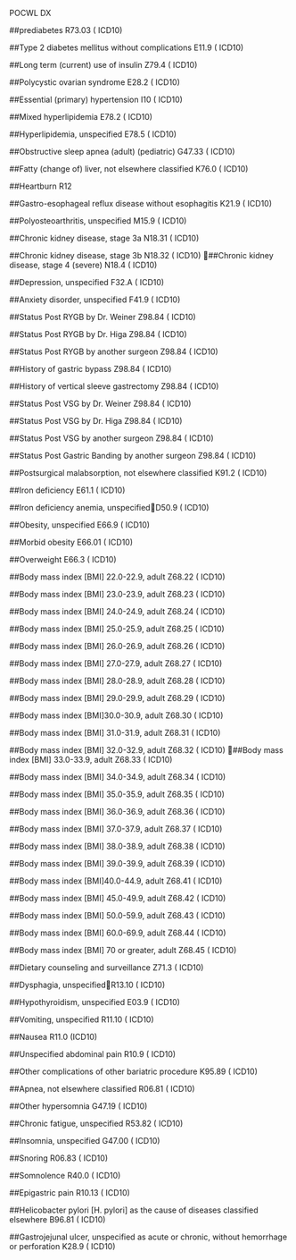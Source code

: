 POCWL DX

##prediabetes
R73.03 ( ICD10)

##Type 2 diabetes mellitus without complications
E11.9 ( ICD10)

##Long term (current) use of insulin
Z79.4 ( ICD10)

##Polycystic ovarian syndrome
E28.2 ( ICD10)

##Essential (primary) hypertension
I10 ( ICD10)

##Mixed hyperlipidemia
E78.2 ( ICD10)

##Hyperlipidemia, unspecified
E78.5 ( ICD10)

##Obstructive sleep apnea (adult) (pediatric)
G47.33 ( ICD10)

##Fatty (change of) liver, not elsewhere classified
K76.0 ( ICD10)

##Heartburn
R12

##Gastro-esophageal reflux disease without esophagitis
K21.9 ( ICD10)

##Polyosteoarthritis, unspecified
M15.9 ( ICD10)

##Chronic kidney disease, stage 3a
N18.31 ( ICD10)

##Chronic kidney disease, stage 3b
N18.32 ( ICD10)
##Chronic kidney disease, stage 4 (severe)
N18.4 ( ICD10)

##Depression, unspecified
F32.A ( ICD10)

##Anxiety disorder, unspecified
F41.9 ( ICD10)

##Status Post RYGB by Dr. Weiner
Z98.84 ( ICD10)

##Status Post RYGB by Dr. Higa
Z98.84 ( ICD10)

##Status Post RYGB by another surgeon
Z98.84 ( ICD10)

##History of gastric bypass
Z98.84 ( ICD10)

##History of vertical sleeve gastrectomy
Z98.84 ( ICD10)

##Status Post VSG by Dr. Weiner
Z98.84 ( ICD10)

##Status Post VSG by Dr. Higa
Z98.84 ( ICD10)

##Status Post VSG by another surgeon
Z98.84 ( ICD10)

##Status Post Gastric Banding by another surgeon
Z98.84 ( ICD10)

##Postsurgical malabsorption, not elsewhere classified
K91.2 ( ICD10)

##Iron deficiency
E61.1 ( ICD10)

##Iron deficiency anemia, unspecifiedD50.9 ( ICD10)

##Obesity, unspecified
E66.9 ( ICD10)

##Morbid obesity
E66.01 ( ICD10)

##Overweight
E66.3 ( ICD10)

##Body mass index [BMI] 22.0-22.9, adult
Z68.22 ( ICD10)

##Body mass index [BMI] 23.0-23.9, adult
Z68.23 ( ICD10)

##Body mass index [BMI] 24.0-24.9, adult
Z68.24 ( ICD10)

##Body mass index [BMI] 25.0-25.9, adult
Z68.25 ( ICD10)

##Body mass index [BMI] 26.0-26.9, adult
Z68.26 ( ICD10)

##Body mass index [BMI] 27.0-27.9, adult
Z68.27 ( ICD10)

##Body mass index [BMI] 28.0-28.9, adult
Z68.28 ( ICD10)

##Body mass index [BMI] 29.0-29.9, adult
Z68.29 ( ICD10)

##Body mass index [BMI]30.0-30.9, adult
Z68.30 ( ICD10)

##Body mass index [BMI] 31.0-31.9, adult
Z68.31 ( ICD10)

##Body mass index [BMI] 32.0-32.9, adult
Z68.32 ( ICD10)
##Body mass index [BMI] 33.0-33.9, adult
Z68.33 ( ICD10)

##Body mass index [BMI] 34.0-34.9, adult
Z68.34 ( ICD10)

##Body mass index [BMI] 35.0-35.9, adult
Z68.35 ( ICD10)

##Body mass index [BMI] 36.0-36.9, adult
Z68.36 ( ICD10)

##Body mass index [BMI] 37.0-37.9, adult
Z68.37 ( ICD10)

##Body mass index [BMI] 38.0-38.9, adult
Z68.38 ( ICD10)

##Body mass index [BMI] 39.0-39.9, adult
Z68.39 ( ICD10)

##Body mass index [BMI]40.0-44.9, adult
Z68.41 ( ICD10)

##Body mass index [BMI] 45.0-49.9, adult
Z68.42 ( ICD10)

##Body mass index [BMI] 50.0-59.9, adult
Z68.43 ( ICD10)

##Body mass index [BMI] 60.0-69.9, adult
Z68.44 ( ICD10)

##Body mass index [BMI] 70 or greater, adult
Z68.45 ( ICD10)

##Dietary counseling and surveillance
Z71.3 ( ICD10)

##Dysphagia, unspecifiedR13.10 ( ICD10)

##Hypothyroidism, unspecified
E03.9 ( ICD10)

##Vomiting, unspecified
R11.10 ( ICD10)

##Nausea
R11.0 (ICD10)

##Unspecified abdominal pain
R10.9 ( ICD10)

##Other complications of other bariatric procedure
K95.89 ( ICD10)

##Apnea, not elsewhere classified
R06.81 ( ICD10)

##Other hypersomnia
G47.19 ( ICD10)

##Chronic fatigue, unspecified
R53.82 ( ICD10)

##Insomnia, unspecified
G47.00 ( ICD10)

##Snoring
R06.83 ( ICD10)

##Somnolence
R40.0 ( ICD10)

##Epigastric pain
R10.13 ( ICD10)

##Helicobacter pylori [H. pylori] as the cause of diseases classified elsewhere
B96.81 ( ICD10)

##Gastrojejunal ulcer, unspecified as acute or chronic, without hemorrhage or perforation
K28.9 ( ICD10)

